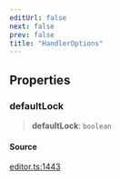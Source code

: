 ```yaml
---
editUrl: false
next: false
prev: false
title: "HandlerOptions"
---
```


## Properties

### defaultLock

> **defaultLock**: `boolean`

#### Source

[editor.ts:1443](https://github.com/dgmjs/dgmjs/blob/main/packages/core/src/editor.ts#L1443)

